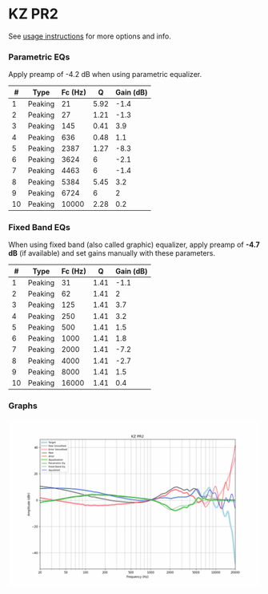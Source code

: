 # KZ PR2
See [usage instructions](https://github.com/jaakkopasanen/AutoEq#usage) for more options and info.

### Parametric EQs
Apply preamp of -4.2 dB when using parametric equalizer.

|   # | Type    |   Fc (Hz) |    Q |   Gain (dB) |
|-----|---------|-----------|------|-------------|
|   1 | Peaking |        21 | 5.92 |        -1.4 |
|   2 | Peaking |        27 | 1.21 |        -1.3 |
|   3 | Peaking |       145 | 0.41 |         3.9 |
|   4 | Peaking |       636 | 0.48 |         1.1 |
|   5 | Peaking |      2387 | 1.27 |        -8.3 |
|   6 | Peaking |      3624 | 6    |        -2.1 |
|   7 | Peaking |      4463 | 6    |        -1.4 |
|   8 | Peaking |      5384 | 5.45 |         3.2 |
|   9 | Peaking |      6724 | 6    |         2   |
|  10 | Peaking |     10000 | 2.28 |         0.2 |

### Fixed Band EQs
When using fixed band (also called graphic) equalizer, apply preamp of **-4.7 dB** (if available) and set gains manually with these parameters.

|   # | Type    |   Fc (Hz) |    Q |   Gain (dB) |
|-----|---------|-----------|------|-------------|
|   1 | Peaking |        31 | 1.41 |        -1.1 |
|   2 | Peaking |        62 | 1.41 |         2   |
|   3 | Peaking |       125 | 1.41 |         3.7 |
|   4 | Peaking |       250 | 1.41 |         3.2 |
|   5 | Peaking |       500 | 1.41 |         1.5 |
|   6 | Peaking |      1000 | 1.41 |         1.8 |
|   7 | Peaking |      2000 | 1.41 |        -7.2 |
|   8 | Peaking |      4000 | 1.41 |        -2.7 |
|   9 | Peaking |      8000 | 1.41 |         1.5 |
|  10 | Peaking |     16000 | 1.41 |         0.4 |

### Graphs
![](./KZ%20PR2.png)
